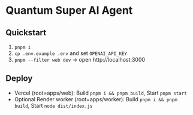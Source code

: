 # Quantum Super AI Agent

## Quickstart
1. `pnpm i`
2. `cp .env.example .env` and set `OPENAI_API_KEY`
3. `pnpm --filter web dev` → open http://localhost:3000

## Deploy
- Vercel (root=apps/web): Build `pnpm i && pnpm build`, Start `pnpm start`
- Optional Render worker (root=apps/worker): Build `pnpm i && pnpm build`, Start `node dist/index.js`
